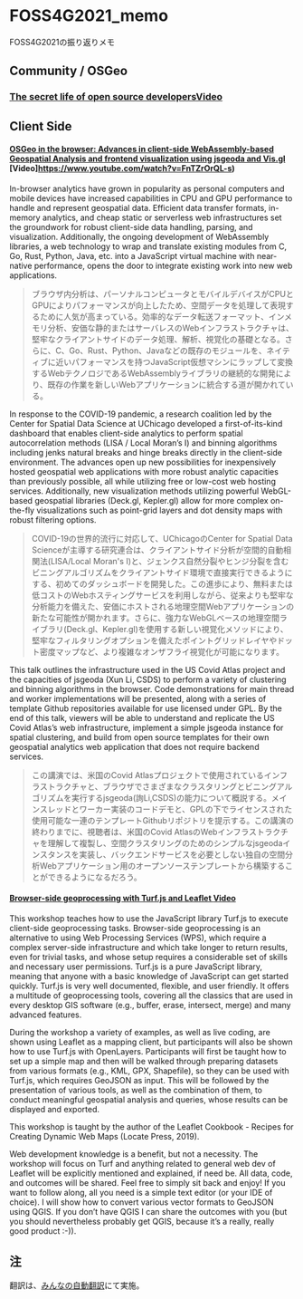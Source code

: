 # FOSS4G2021_memo
FOSS4G2021の振り返りメモ

## Community / OSGeo
### [ The secret life of open source developers](https://callforpapers.2021.foss4g.org/foss4g2021/talk/VCGQZX/)[Video](https://www.youtube.com/watch?v=xDGn6FnPkps)

## Client Side
#### [OSGeo in the browser: Advances in client-side WebAssembly-based Geospatial Analysis and frontend visualization using jsgeoda and Vis.gl ](https://callforpapers.2021.foss4g.org/foss4g2021/talk/VESZRE/) [Video]https://www.youtube.com/watch?v=FnTZrOrQL-s)
In-browser analytics have grown in popularity as personal computers and mobile devices have increased capabilities in CPU and GPU performance to handle and represent geospatial data. Efficient data transfer formats, in-memory analytics, and cheap static or serverless web infrastructures set the groundwork for robust client-side data handling, parsing, and visualization. Additionally, the ongoing development of WebAssembly libraries, a web technology to wrap and translate existing modules from C, Go, Rust, Python, Java, etc. into a JavaScript virtual machine with near-native performance, opens the door to integrate existing work into new web applications. 
>ブラウザ内分析は、パーソナルコンピュータとモバイルデバイスがCPUとGPUによりパフォーマンスが向上したため、空間データを処理して表現するために人気が高まっている。効率的なデータ転送フォーマット、インメモリ分析、安価な静的またはサーバレスのWebインフラストラクチャは、堅牢なクライアントサイドのデータ処理、解析、視覚化の基礎となる。さらに、C、Go、Rust、Python、Javaなどの既存のモジュールを、ネイティブに近いパフォーマンスを持つJavaScript仮想マシンにラップして変換するWebテクノロジであるWebAssemblyライブラリの継続的な開発により、既存の作業を新しいWebアプリケーションに統合する道が開かれている。

In response to the COVID-19 pandemic, a research coalition led by the Center for Spatial Data Science at UChicago developed a first-of-its-kind dashboard that enables client-side analytics to perform spatial autocorrelation methods (LISA / Local Moran’s I) and binning algorithms including jenks natural breaks and hinge breaks directly in the client-side environment. The advances open up new possibilities for inexpensively hosted geospatial web applications with more robust analytic capacities than previously possible, all while utilizing free or low-cost web hosting services. Additionally, new visualization methods utilizing powerful WebGL-based geospatial libraries (Deck.gl, Kepler.gl) allow for more complex on-the-fly visualizations such as point-grid layers and dot density maps with robust filtering options.
> COVID-19の世界的流行に対応して、UChicagoのCenter for Spatial Data Scienceが主導する研究連合は、クライアントサイド分析が空間的自動相関法(LISA/Local Moran's I)と、ジェンクス自然分裂やヒンジ分裂を含むビニングアルゴリズムをクライアントサイド環境で直接実行できるようにする、初めてのダッシュボードを開発した。この進歩により、無料または低コストのWebホスティングサービスを利用しながら、従来よりも堅牢な分析能力を備えた、安価にホストされる地理空間Webアプリケーションの新たな可能性が開かれます。さらに、強力なWebGLベースの地理空間ライブラリ(Deck.gl、Kepler.gl)を使用する新しい視覚化メソッドにより、堅牢なフィルタリングオプションを備えたポイントグリッドレイヤやドット密度マップなど、より複雑なオンザフライ視覚化が可能になります。

This talk outlines the infrastructure used in the US Covid Atlas project and the capacities of jsgeoda (Xun Li, CSDS) to perform a variety of clustering and binning algorithms in the browser. Code demonstrations for main thread and worker implementations will be presented, along with a series of template Github repositories available for use licensed under GPL. By the end of this talk, viewers will be able to understand and replicate the US Covid Atlas’s web infrastructure, implement a simple jsgeoda instance for spatial clustering, and build from open source templates for their own geospatial analytics web application that does not require backend services.
> この講演では、米国のCovid Atlasプロジェクトで使用されているインフラストラクチャと、ブラウザでさまざまなクラスタリングとビニングアルゴリズムを実行するjsgeoda(詢Li,CSDS)の能力について概説する。メインスレッドとワーカー実装のコードデモと、GPLの下でライセンスされた使用可能な一連のテンプレートGithubリポジトリを提示する。この講演の終わりまでに、視聴者は、米国のCovid AtlasのWebインフラストラクチャを理解して複製し、空間クラスタリングのためのシンプルなjsgeodaインスタンスを実装し、バックエンドサービスを必要としない独自の空間分析Webアプリケーション用のオープンソーステンプレートから構築することができるようになるだろう。

#### [Browser-side geoprocessing with Turf.js and Leaflet ](https://callforpapers.2021.foss4g.org/foss4g2021/talk/AFMPSV/) [Video](https://www.youtube.com/watch?v=mS-o7UGSRu8)
This workshop teaches how to use the JavaScript library Turf.js to execute client-side geoprocessing tasks. Browser-side geoprocessing is an alternative to using Web Processing Services (WPS), which require a complex server-side infrastructure and which take longer to return results, even for trivial tasks, and whose setup requires a considerable set of skills and necessary user permissions. Turf.js is a pure JavaScript library, meaning that anyone with a basic knowledge of JavaScript can get started quickly. Turf.js is very well documented, flexible, and user friendly. It offers a multitude of geoprocessing tools, covering all the classics that are used in every desktop GIS software (e.g., buffer, erase, intersect, merge) and many advanced features.

During the workshop a variety of examples, as well as live coding, are shown using Leaflet as a mapping client, but participants will also be shown how to use Turf.js with OpenLayers. Participants will first be taught how to set up a simple map and then will be walked through preparing datasets from various formats (e.g., KML, GPX, Shapefile), so they can be used with Turf.js, which requires GeoJSON as input. This will be followed by the presentation of various tools, as well as the combination of them, to conduct meaningful geospatial analysis and queries, whose results can be displayed and exported.

This workshop is taught by the author of the Leaflet Cookbook - Recipes for Creating Dynamic Web Maps (Locate Press, 2019).

Web development knowledge is a benefit, but not a necessity. The workshop will focus on Turf and anything related to general web dev of Leaflet will be explicitly mentioned and explained, if need be. All data, code, and outcomes will be shared. Feel free to simply sit back and enjoy! If you want to follow along, all you need is a simple text editor (or your IDE of choice). I will show how to convert various vector formats to GeoJSON using QGIS. If you don’t have QGIS I can share the outcomes with you (but you should nevertheless probably get QGIS, because it’s a really, really good product :-)).

## 注
翻訳は、[みんなの自動翻訳](https://mt-auto-minhon-mlt.ucri.jgn-x.jp/)にて実施。